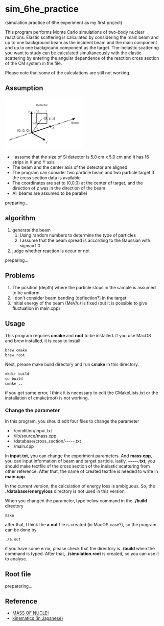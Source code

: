 # sim_6he_practice
(simulation practice of 6he experiment as my first project)

This program performs Monte Carlo simulations of two-body nuclear reactions. Elastic scattering is calculated by considering the main beam and up to one background beam as the incident beam and the main component and up to one background component as the target.
The inelastic scattering you want to study can be calculated simultaneously with the elastic scattering by entering the angular dependence of the reaction cross section of the CM system in the file.

Please note that some of the calculations are still not working.

## Assumption
<img src="https://github.com/kodaiokawa/sim_6he_practice/blob/master/figure/setup.png" width=50%>

* I assume that the size of Si detector is 5.0 cm x 5.0 cm and it has 16 strips in X and Y axis
* The beam and the center axis of the detector are aligned
* The program can consider two particle beam and two particle target if the cross section data is available
* The coordinates are set to (0,0,0) at the center of target, and the direction of z was in the direction of the beam
* All beams are assumed to be parallel

preparing...

## algorithm
1. generate the beam
   1. Using random numbers to determine the type of particles
   2. I assume that the beam spread is according to the Gaussian with sigma=1.0
2. judge whether reaction is occur or not

preparing...

## Problems
1. The position (depth) where the particle stops in the sample is assumed to be uniform
2. I don't consider beam bending (deflection?) in the target
3. Initial energy of the beam (MeV/u) is fixed (but it is possible to give fluctuation in main.cpp)

## Usage
This program requires **cmake** and **root** to be installed.
If you use MacOS and brew installed, it is easy to install.
```console
brew cmake
brew root
```
Next, prease make build directory and run **cmake** in this directory.
```console
mkdir build
cd build
cmake ..
```
if you get some error, I think it is necessary to edit the CMakeLists.txt or the installation of cmake(root) is not working.

### Change the parameter
In this program, you should edit four files to change the parameter
* ./condition/input.txt
* ./lib/source/mass.cpp
* ./database/cross_section/-----.txt
* ./main.cpp

In **input.txt**, you can change the experiment parameters.
And **mass.cpp**, you can input information of beam and target particle.
lastly, **-----.txt**, you should make textfile of the cross section of the inelastic scattering from other reference. 
After that, the name of created textfile is needed to write in **main.cpp**.

In the current version, the calculation of energy loss is ambiguous.
So, the **./database/energyloss** directory is not used in this version.


When you changed the parameter, type below command in the **./build** directory
``` console
make
```
after that, I think the **a.out** file is created (in MacOS case?), so the program can be done by
```console
./a.out
```
if you have some error, please check that the directory is **./build** when the command is typed.
After that, **./simulation.root** is created, so you can use it to analyse.

## Root file
preparering...


## Reference
* [MASS OF NUCLEI](http://amdc.impcas.ac.cn/index.html)
* [kinematics (in Japanese)](http://lambda.phys.tohoku.ac.jp/~miwa9/monte_carlo/kinematics.pdf)

